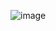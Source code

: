![image](https://github.com/Sadrakhtarshenas/python/assets/140339193/8913a79a-e1b6-4320-a07a-89b3c10e1fbe)

